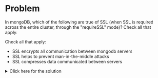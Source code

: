 # Problem
In mongoDB, which of the following are true of SSL (when SSL is required across the entire cluster, through the "requireSSL" mode)? Check all that apply:

Check all that apply:
 - SSL encrypts all communication between mongodb servers
 - SSL helps to prevent man-in-the-middle attacks
 - SSL compresses data communicated between servers

<details>
  <summary>Click here for the solution</summary>
    <ul>
      <li>SSL encrypts all communication between mongodb servers</li>
      <li>SSL helps to prevent man-in-the-middle attacks</li>
      <li>SSL compresses data communicated between servers</li>
	</ul>
</details>